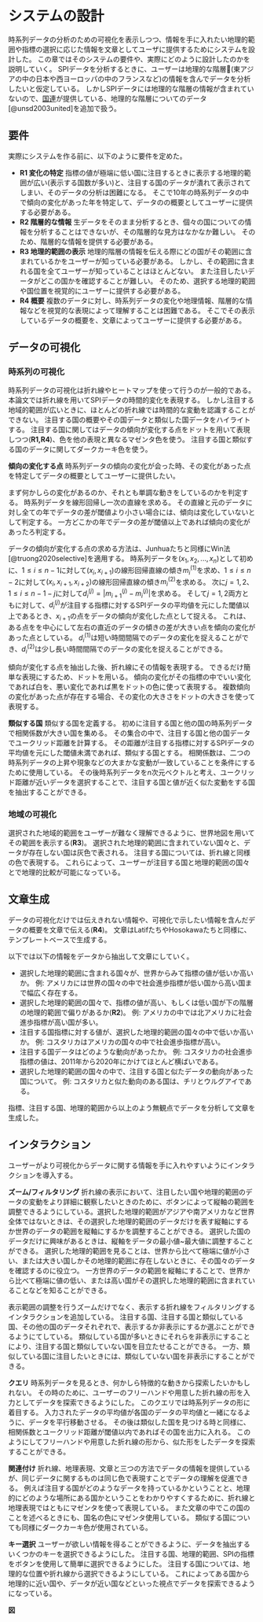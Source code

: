 # システムの設計

時系列データの分析のための可視化を表示しつつ、情報を手に入れたい地理的範囲や指標の選択に応じた情報を文章としてユーザに提供するためにシステムを設計した。
この章ではそのシステムの要件や、実際にどのように設計したのかを説明していく。
SPIデータを分析するときに、ユーザーは地理的な階層(東アジアの中の日本や西ヨーロッパの中のフランスなど)の情報を含んでデータを分析したいと仮定している。
しかしSPIデータには地理的な階層の情報が含まれていないので、[国連](https://www.un.org/)が提供している、地理的な階層についてのデータ[@unsd2003united]を追加で扱う。

<!--                      要件                             -->

## 要件

実際にシステムを作る前に、以下のように要件を定めた。

- **R1 変化の特定** 指標の値が極端に低い国に注目するときに表示する地理的範囲が広い(表示する国数が多い)と、注目する国のデータが潰れて表示されてしまい、そのデータの分析は困難になる。
そこで10年の時系列データの中で傾向の変化があった年を特定して、データのの概要としてユーザーに提供する必要がある。
- **R2 階層的な情報** 生データをそのまま分析するとき、個々の国についての情報を分析することはできないが、その階層的な見方はなかなか難しい。
そのため、階層的な情報を提供する必要がある。
- **R3 地理的範囲の表示** 地理的階層の情報を伝える際にどの国がその範囲に含まれているかをユーザーが知っている必要がある。
しかし、その範囲に含まれる国を全てユーザーが知っていることはほとんどない。
また注目したいデータがどこの国かを確認することが難しい。
そのため、選択する地理的範囲や国位置を視覚的にユーザーに提供する必要がある。
- **R4 概要** 複数のデータに対し、時系列データの変化や地理情報、階層的な情報などを視覚的な表現によって理解することは困難である。
そこでその表示しているデータの概要を、文章によってユーザーに提供する必要がある。

<!-- **R5 時系列データ** 興味のある時系列データを分析することや、興味のある変化をしているデータを発見することを容易にする。 -->


<!--                        可視化について                -->
## データの可視化

### 時系列の可視化

時系列データの可視化は折れ線やヒートマップを使って行うのが一般的である。
本論文では折れ線を用いてSPIデータの時間的変化を表現する。
しかし注目する地域的範囲が広いときに、ほとんどの折れ線では時間的な変動を認識することができない。
注目する国の概要やその国データと類似した国データをハイライトする。
注目する国に関してはデータの傾向が変化する点をドットを用いて表現しつつ(**R1,R4**)、色を他の表現と異なるマゼンタ色を使う。
注目する国と類似する国のデータに関してダークカーキ色を使う。

**傾向の変化する点** 時系列データの傾向の変化が会った時、その変化があった点を特定してデータの概要としてユーザーに提供したい。

まず何かしらの変化があるのか、それとも単調な動きをしているのかを判定する。
時系列データを線形回帰し一次の直線を求める。
その直線と元のデータに対し全ての年でデータの差が閾値より小さい場合には、傾向は変化していないとして判定する。
一方どこかの年でデータの差が閾値以上であれば傾向の変化があったろ判定する。

データの傾向が変化する点の求める方法は、Junhuaたちと同様にWin法[@truong2020selective]を適用する。
時系列データを$(x_1,x_2,...,x_n)$として初めに、$1\leq i\leq n-1$に対して$(x_{i},x_{i+1})$の線形回帰直線の傾き$m^{(1)}_i$を求め、$1\leq i\leq n-2$に対して$(x_{i},x_{i+1},x_{i+2})$の線形回帰直線の傾き$m^{(2)}_i$を求める。
次に$j=1,2$、$1\leq i\leq n-1-j$に対して$d^{(j)}_i=|m^{(j)}_{i+1}-m^{(j)}_{i}|$を求める。
そして$j=1,2$両方ともに対して、$d^{(j)}_i$が注目する指標に対するSPIデータの平均値を元にした閾値以上であるとき、$x_{i+1}$の点をデータの傾向が変化した点として捉える。
これは、ある点をを中心にして左右の直近のデータの傾きの差が大きい点を傾向の変化があった点としている。
$d^{(1)}_i$は短い時間間隔でのデータの変化を捉えることができ、$d^{(2)}_i$は少し長い時間間隔でのデータの変化を捉えることができる。

傾向が変化する点を抽出した後、折れ線にその情報を表現する。
できるだけ簡単な表現にするため、ドットを用いる。
傾向の変化がその指標の中でいい変化であれば白を、悪い変化であれば黒をドットの色に使って表現する。
複数傾向の変化があった点が存在する場合、その変化の大きさをドットの大きさを使って表現する。

**類似する国** 類似する国を定義する。
初めに注目する国と他の国の時系列データで相関係数が大きい国を集める。
その集合の中で、注目する国と他の国データでユークリッド距離を計算する。
その距離が注目する指標に対するSPIデータの平均値を元にした閾値未満であれば、類似する国とする。
相関係数は、二つの時系列データの上昇や現象などの大まかな変動が一致していることを条件にするために使用している。
その後時系列データを$n$次元ベクトルと考え、ユークリッド距離が近いデータを選択することで、注目する国と値が近く似た変動をする国を抽出することができる。


### 地域の可視化

選択された地域的範囲をユーザーが難なく理解できるように、世界地図を用いてその範囲を表示する(**R3**)。
選択された地理的範囲に含まれていない国々と、データが存在しない国は灰色で表される。
注目する国については、折れ線と同様の色で表現する。
これらによって、ユーザーが注目する国と地理的範囲の国々とで地理的比較が可能になっている。


<!--                 文章生成について                       -->
## 文章生成

データの可視化だけでは伝えきれない情報や、可視化で示したい情報を含んだデータの概要を文章で伝える(**R4**)。
文章はLatifたちやHosokawaたちと同様に、テンプレートベースで生成する。
<!-- 文章は大きく分けて三つの情報を含んでおり、地理的範囲について、注目する国について、注目する国と類似する国についての情報がある。 -->
以下では以下の情報をデータから抽出して文章にしていく。

- 選択した地理的範囲に含まれる国々が、世界からみて指標の値が低いか高いか。
例: アメリカには世界の国々の中で社会進歩指標が低い国から高い国まで幅広く存在する。
- 選択した地理的範囲の国々で、指標の値が高い、もしくは低い国が下の階層の地理的範囲で偏りがあるか(**R2**)。
例: アメリカの中では北アメリカに社会進歩指標が高い国が多い。
- 注目する国指標に対する値が、選択した地理的範囲の国々の中で低いか高いか。
例: コスタリカはアメリカの国々の中で社会進歩指標が高い。
- 注目する国データはどのような動向があったか。
例: コスタリカの社会進歩指標の値は、2011年から2020年にかけてほとんど横ばいである。
- 選択した地理的範囲の国々の中で、注目する国と似たデータの動向があった国について。
例: コスタリカと似た動向のある国は、チリとウルグアイである。

指標、注目する国、地理的範囲から以上のよう無観点でデータを分析して文章を生成した。


<!--                 インタラクションについて                             -->
## インタラクション

ユーザーがより可視化からデータに関する情報を手に入れやすいようにインタラクションを導入する。

**ズーム/フィルタリング** 折れ線の表示において、注目したい国や地理的範囲のデータの変動をより詳細に観察したいときのために、ボタンによって縦軸の範囲を調整できるようにしている。選択した地理的範囲がアジアや南アメリカなど世界全体ではないときは、その選択した地理的範囲のデータだけを表す縦軸にするか世界のデータの範囲を縦軸にするかを調整することができる。
選択した国のデータだけに興味があるときは、縦軸をデータの最小値~最大値に調整することができる。
選択した地理的範囲を見ることは、世界から比べて極端に値が小さい、または大きい国しかその地理的範囲に存在しないときに、その国々のデータを確認するのに役立つ。
一方世界のデータの範囲を縦軸にすることで、世界から比べて極端に値の低い、または高い国がその選択した地理的範囲に含まれていることなどを知ることができる。

表示範囲の調整を行うズームだけでなく、表示する折れ線をフィルタリングするインタラクションを追加している。
注目する国、注目する国と類似している国、その他の国のデータそれぞれで、表示するか非表示にするか選ぶことができるようにてしている。
類似している国が多いときにそれらを非表示にすることにより、注目する国と類似していない国を目立たせることができる。
一方、類似している国に注目したいときには、類似していない国を非表示にすることができる。

**クエリ** 時系列データを見るとき、何かしら特徴的な動きから探索したいかもしれない。
その時のために、ユーザーのフリーハンドや用意した折れ線の形を入力としてデータを探索できるようにした。
このクエリでは時系列データの形に着目する。
入力されたデータの平均値が各国のデータの平均値と一緒になるように、データを平行移動させる。
その後は類似した国を見つける時と同様に、相関係数とユークリッド距離が閾値以内であればその国を出力に入れる。
このようにしてフリーハンドや用意した折れ線の形から、似た形をしたデータを探索することができる。

**関連付け** 折れ線、地理表現、文章と三つの方法でデータの情報を提供しているが、同じデータに関するものは同じ色で表現すことでデータの理解を促進できる。
例えば注目する国がどのようなデータを持っているかということと、地理的にどのような場所にある国かということをわかりやすくするために、折れ線と地理表現ではともにマゼンタを使って表現している。
また文章の中でこの国のことを述べるときにも、国名の色にマゼンタ使用している。
類似する国についても同様にダークカーキ色が使用されている。

**キー選択** ユーザーが欲しい情報を得ることができるように、データを抽出するいくつかのキーを選択できるようにした。
注目する国、地理的範囲、SPIの指標をボタンを使用して簡単に選択できるようにした。
注目する国については、地理的な位置や折れ線から選択できるようにしている。
これによってある国から地理的に近い国や、データが近い国などといった視点でデータを探索できるようになっている。

**図**